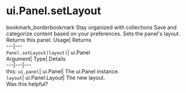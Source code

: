  
#  ui.Panel.setLayout 
bookmark_borderbookmark Stay organized with collections  Save and categorize content based on your preferences.
Sets the panel's layout. 
Returns this panel.
Usage| Returns  
---|---  
`Panel.setLayout(layout)`| ui.Panel  
Argument| Type| Details  
---|---|---  
this: `ui.panel`| ui.Panel| The ui.Panel instance.  
`layout`| ui.Panel.Layout| The new layout.  
Was this helpful?
